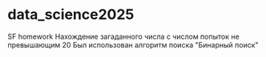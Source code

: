 # data_science2025
SF homework
Нахождение загаданного числа с числом попыток не превышающим 20
Был использован алгоритм поиска "Бинарный поиск"
